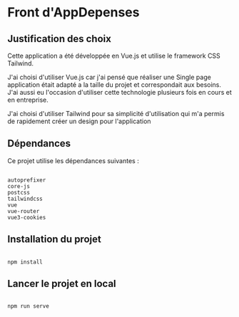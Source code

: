 
# Front d'AppDepenses

## Justification des choix

Cette application a été développée en Vue.js et utilise le framework CSS Tailwind.

J'ai choisi d'utiliser Vue.js car j'ai pensé que réaliser une Single page application était adapté a la taille du projet et correspondait aux besoins. J'ai aussi eu l'occasion d'utiliser cette technologie plusieurs fois en cours et en entreprise.

J'ai choisi d'utiliser Tailwind pour sa simplicité d'utilisation qui m'a permis de rapidement créer un design pour l'application

## Dépendances

Ce projet utilise les dépendances suivantes :
```

autoprefixer
core-js
postcss
tailwindcss
vue
vue-router
vue3-cookies

```


## Installation du projet

```

npm install

```

  

## Lancer le projet en local

```

npm run serve

```
